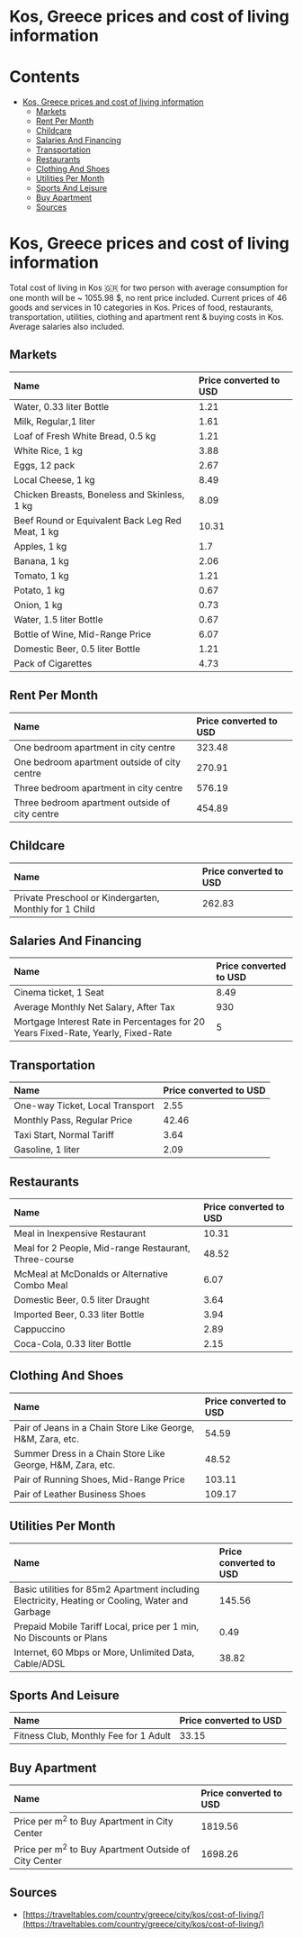 
Kos, Greece prices and cost of living information
=================================================

Contents
========

* [Kos, Greece prices and cost of living information](#kos-greece-prices-and-cost-of-living-information)
	* [Markets](#markets)
	* [Rent Per Month](#rent-per-month)
	* [Childcare](#childcare)
	* [Salaries And Financing](#salaries-and-financing)
	* [Transportation](#transportation)
	* [Restaurants](#restaurants)
	* [Clothing And Shoes](#clothing-and-shoes)
	* [Utilities Per Month](#utilities-per-month)
	* [Sports And Leisure](#sports-and-leisure)
	* [Buy Apartment](#buy-apartment)
	* [Sources](#sources)

# Kos, Greece prices and cost of living information


Total cost of living in Kos 🇬🇷 for two person with average consumption for one month will be ~ 1055.98 $, no rent price 
included. Current prices of 46 goods and services in 10 categories  in Kos. Prices of food, restaurants, transportation,
 utilities, clothing and apartment rent & buying costs in Kos. Average salaries also included.
## Markets

|Name|Price converted to USD|
| :--- | :--- |
|Water, 0.33 liter Bottle|1.21|
|Milk, Regular,1 liter|1.61|
|Loaf of Fresh White Bread, 0.5 kg|1.21|
|White Rice, 1 kg|3.88|
|Eggs, 12 pack|2.67|
|Local Cheese, 1 kg|8.49|
|Chicken Breasts, Boneless and Skinless, 1 kg|8.09|
|Beef Round or Equivalent Back Leg Red Meat, 1 kg |10.31|
|Apples, 1 kg|1.7|
|Banana, 1 kg|2.06|
|Tomato, 1 kg|1.21|
|Potato, 1 kg|0.67|
|Onion, 1 kg|0.73|
|Water, 1.5 liter Bottle|0.67|
|Bottle of Wine, Mid-Range Price|6.07|
|Domestic Beer, 0.5 liter Bottle|1.21|
|Pack of Cigarettes|4.73|
  

## Rent Per Month

|Name|Price converted to USD|
| :--- | :--- |
|One bedroom apartment in city centre|323.48|
|One bedroom apartment outside of city centre|270.91|
|Three bedroom apartment in city centre|576.19|
|Three bedroom apartment outside of city centre|454.89|
  

## Childcare

|Name|Price converted to USD|
| :--- | :--- |
|Private Preschool or Kindergarten, Monthly for 1 Child|262.83|
  

## Salaries And Financing

|Name|Price converted to USD|
| :--- | :--- |
|Cinema ticket, 1 Seat|8.49|
|Average Monthly Net Salary, After Tax|930|
|Mortgage Interest Rate in Percentages for 20 Years Fixed-Rate, Yearly, Fixed-Rate|5|
  

## Transportation

|Name|Price converted to USD|
| :--- | :--- |
|One-way Ticket, Local Transport|2.55|
|Monthly Pass, Regular Price|42.46|
|Taxi Start, Normal Tariff|3.64|
|Gasoline, 1 liter|2.09|
  

## Restaurants

|Name|Price converted to USD|
| :--- | :--- |
|Meal in Inexpensive Restaurant|10.31|
|Meal for 2 People, Mid-range Restaurant, Three-course|48.52|
|McMeal at McDonalds or Alternative Combo Meal|6.07|
|Domestic Beer, 0.5 liter Draught|3.64|
|Imported Beer, 0.33 liter Bottle|3.94|
|Cappuccino|2.89|
|Coca-Cola, 0.33 liter Bottle|2.15|
  

## Clothing And Shoes

|Name|Price converted to USD|
| :--- | :--- |
|Pair of Jeans in a Chain Store Like George, H&M, Zara, etc.|54.59|
|Summer Dress in a Chain Store Like George, H&M, Zara, etc.|48.52|
|Pair of Running Shoes, Mid-Range Price|103.11|
|Pair of Leather Business Shoes|109.17|
  

## Utilities Per Month

|Name|Price converted to USD|
| :--- | :--- |
|Basic utilities for 85m2 Apartment including Electricity, Heating or Cooling, Water and Garbage|145.56|
|Prepaid Mobile Tariff Local, price per 1 min, No Discounts or Plans|0.49|
|Internet, 60 Mbps or More, Unlimited Data, Cable/ADSL|38.82|
  

## Sports And Leisure

|Name|Price converted to USD|
| :--- | :--- |
|Fitness Club, Monthly Fee for 1 Adult|33.15|
  

## Buy Apartment

|Name|Price converted to USD|
| :--- | :--- |
|Price per m<sup>2</sup> to Buy Apartment in City Center|1819.56|
|Price per m<sup>2</sup> to Buy Apartment Outside of City Center|1698.26|
  

## Sources

- [https://traveltables.com/country/greece/city/kos/cost-of-living/](https://traveltables.com/country/greece/city/kos/cost-of-living/)
